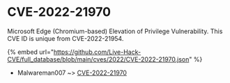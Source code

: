 # CVE-2022-21970

Microsoft Edge (Chromium-based) Elevation of Privilege Vulnerability. This CVE ID is unique from CVE-2022-21954.

{% embed url="https://github.com/Live-Hack-CVE/full_database/blob/main/cves/2022/CVE-2022-21970.json" %}


* Malwareman007 ~> [CVE-2022-21970](https://www.alice-snow.ru/2022/database/cve-2022-21970/cve-2022-21970-malwareman007)